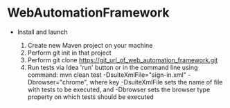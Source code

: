 # WebAutomationFramework



- Install and launch

    1. Create new Maven project on your machine
    2. Perform git init in that project
    3. Perform git clone https://git_url_of_web_automation_framework.git
    4. Run tests via Idea 'run' button or in the command line using command:
    mvn clean test -DsuiteXmlFile="sign-in.xml" -Dbrowser="chrome", where
    key -DsuiteXmlFile sets the name of file with tests to be executed, and -Dbrowser sets the browser type property on which tests should be executed
    
    

 
 

   
